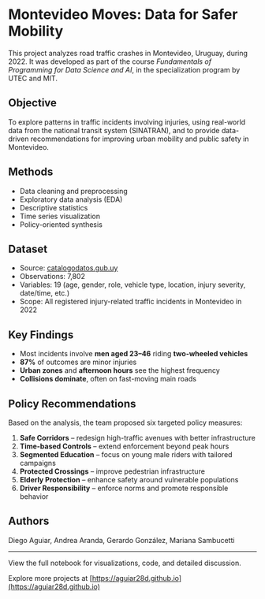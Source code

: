 # Montevideo Moves: Data for Safer Mobility

This project analyzes road traffic crashes in Montevideo, Uruguay, during 2022. It was developed as part of the course *Fundamentals of Programming for Data Science and AI*, in the specialization program by UTEC and MIT.

## Objective

To explore patterns in traffic incidents involving injuries, using real-world data from the national transit system (SINATRAN), and to provide data-driven recommendations for improving urban mobility and public safety in Montevideo.

## Methods

- Data cleaning and preprocessing
- Exploratory data analysis (EDA)
- Descriptive statistics
- Time series visualization
- Policy-oriented synthesis

##  Dataset

- Source: [catalogodatos.gub.uy](https://catalogodatos.gub.uy)
- Observations: 7,802
- Variables: 19 (age, gender, role, vehicle type, location, injury severity, date/time, etc.)
- Scope: All registered injury-related traffic incidents in Montevideo in 2022

## Key Findings

- Most incidents involve **men aged 23–46** riding **two-wheeled vehicles**
- **87%** of outcomes are minor injuries
- **Urban zones** and **afternoon hours** see the highest frequency
- **Collisions dominate**, often on fast-moving main roads

## Policy Recommendations

Based on the analysis, the team proposed six targeted policy measures:

1. **Safe Corridors** – redesign high-traffic avenues with better infrastructure
2. **Time-based Controls** – extend enforcement beyond peak hours
3. **Segmented Education** – focus on young male riders with tailored campaigns
4. **Protected Crossings** – improve pedestrian infrastructure
5. **Elderly Protection** – enhance safety around vulnerable populations
6. **Driver Responsibility** – enforce norms and promote responsible behavior

## Authors

Diego Aguiar, Andrea Aranda, Gerardo González, Mariana Sambucetti

---

View the full notebook for visualizations, code, and detailed discussion.

Explore more projects at [https://aguiar28d.github.io](https://aguiar28d.github.io)
